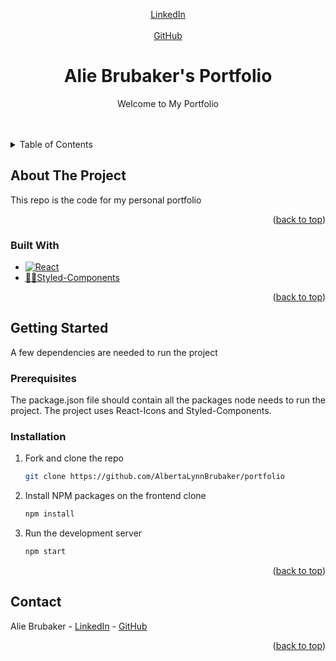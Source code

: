 <a name="readme-top"></a>

<!-- PROJECT SHIELDS -->
<!--
*** I'm using markdown "reference style" links for readability.
*** Reference links are enclosed in brackets [ ] instead of parentheses ( ).
*** See the bottom of this document for the declaration of the reference variables
*** for contributors-url, forks-url, etc. This is an optional, concise syntax you may use.
-->
<div align="center"> 
  <a href="https://www.linkedin.com/in/alie-brubaker/">LinkedIn</a>
</div>


<!-- PROJECT LOGO -->
<br />
<div align="center">
  <a href="https://github.com/AlbertaLynnBrubaker/portfolio">GitHub</a>


<h1 align="center">Alie Brubaker's Portfolio</h1>

  <p align="center">
    Welcome to My Portfolio
    <br />
    <br />
    <br />
  </p>
</div>



<!-- TABLE OF CONTENTS -->
<details>
  <summary>Table of Contents</summary>
  <ol>
    <li>
      <a href="#about-the-project">About The Project</a>
      <ul>
        <li><a href="#built-with">Built With</a></li>
      </ul>
    </li>
    <li>
      <a href="#getting-started">Getting Started</a>
      <ul>
        <li><a href="#prerequisites">Prerequisites</a></li>
        <li><a href="#installation">Installation</a></li>
      </ul>
    </li>
    <li><a href="#usage">Usage</a></li>
    <li><a href="#contributing">Contributing</a></li>
    <li><a href="#contact">Contact</a></li>
  </ol>
</details>



<!-- ABOUT THE PROJECT -->
## About The Project

<!-- [![Product Name Screen Shot][product-screenshot]](https://example.com) -->

This repo is the code for my personal portfolio

<p align="right">(<a href="#readme-top">back to top</a>)</p>



### Built With

* [![React][React.js]][React-url]
* [💅🏾Styled-Components](https://styled-components.com/)



<p align="right">(<a href="#readme-top">back to top</a>)</p>



<!-- GETTING STARTED -->
## Getting Started

A few dependencies are needed to run the project

### Prerequisites

The package.json file should contain all the packages node needs to run the project. The project uses React-Icons and Styled-Components.

### Installation

1. Fork and clone the repo
   ```sh
   git clone https://github.com/AlbertaLynnBrubaker/portfolio
   ```
2. Install NPM packages on the frontend clone
   ```sh
   npm install
   ```
3. Run the development server
    ```sh
    npm start
    ```

<p align="right">(<a href="#readme-top">back to top</a>)</p>




<!-- CONTACT -->
## Contact
Alie Brubaker - [LinkedIn][linkedin-url2] - [GitHub](https://github.com/AlbertaLynnBrubaker)

<p align="right">(<a href="#readme-top">back to top</a>)</p>


<!-- MARKDOWN LINKS & IMAGES -->
<!-- https://www.markdownguide.org/basic-syntax/#reference-style-links -->
[contributors-shield]: https://img.shields.io/github/contributors/github_username/repo_name.svg?style=for-the-badge
[contributors-url]: https://github.com/github_username/repo_name/graphs/contributors
[forks-shield]: https://img.shields.io/github/forks/github_username/repo_name.svg?style=for-the-badge
[linkedin-shield]: https://img.shields.io/badge/-LinkedIn-black.svg?style=for-the-badge&logo=linkedin&colorB=555
[linkedin-url2]: https://www.linkedin.com/in/alie-brubaker/
[product-screenshot]: images/screenshot.png
[file-structure-screenshot]: images/screenshot.png 
[React.js]: https://img.shields.io/badge/React-20232A?style=for-the-badge&logo=react&logoColor=61DAFB
[React-url]: https://reactjs.org/

[Styled-Components-url]: https://styled-components.com/